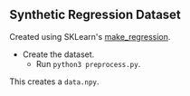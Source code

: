 Synthetic Regression Dataset
---
Created using SKLearn's [make_regression](https://scikit-learn.org/stable/modules/generated/sklearn.datasets.make_regression.html#sklearn.datasets.make_regression).

* Create the dataset.
	* Run `python3 preprocess.py`.

This creates a `data.npy`.
